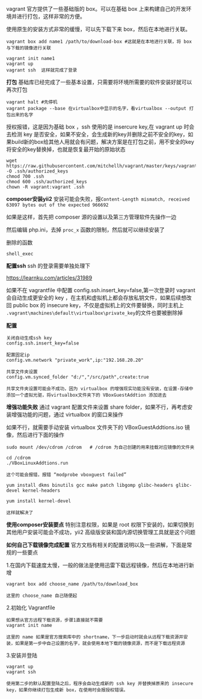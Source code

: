 vagrant 官方提供了一些基础版的 box。可以在基础 box 上来构建自己的开发环境并进行打包，这样非常的方便。

使用原生的安装方式非常的缓慢，可以先下载下来 box，然后在本地进行关联。

```
vagrant box add name1 /path/to/download-box #这就是在本地进行关联，将 box 与下载的镜像进行关联

vagrant init name1
vagrant up
vagrant ssh  这样就完成了登录
```

**打包**
基础库已经完成了一些基本设置，只需要将环境所需要的软件安装好就可以再次打包
```
vagrant halt #先停机
vagrant package --base 在virtualbox中显示的名字，看virtualbox --output 打包出来的名字
```

授权报错，这是因为基础 box ，ssh 使用的是 insercure key,在 vagrant up 时会去检测 key 是否安全，如果不安全，会生成新的key并删除之前不安全的key，如果build新的box给其他人用就会有问题，解决方案是在打包之前，用不安全的key将安全的key替换掉，也就是恢复最开始的原始状态
```
wget https://raw.githubusercontent.com/mitchellh/vagrant/master/keys/vagrant.pub -O .ssh/authorized_keys
chmod 700 .ssh
chmod 600 .ssh/authorized_keys
chown -R vagrant:vagrant .ssh
```

**composer安装yii2**
安装可能会失败，报`Content-Length mismatch, received 63097 bytes out of the expected 966692`

如果是这样，首先把 composer 源的设置以及第三方管理软件先操作一边

然后编辑 php.ini，去掉 `proc_x` 函数的限制，然后就可以继续安装了

删除的函数
```
shell_exec
```


**配置ssh**
ssh 的登录需要单独处理下

https://learnku.com/articles/31989

如果不在 vagrantfile 中配置 config.ssh.insert_key=false,第一次登录时 vagrant 会自动生成更安全的 key ，在主机和虚拟机上都会存放私钥文件，如果后续想改回 public box 的 insecure key，不仅是虚拟机上的文件要替换，同时主机上 `.vagrant\machines\default\virtualbox\private_key`的文件也要被删除掉


**配置**
```
关闭自动生成ssh key
config.ssh.insert_key=false
   
配置固定ip
config.vm.network "private_work",ip:"192.168.20.20"

共享文件夹设置
config.vm.synced_folder "d:/","/src/path",create:true

共享文件夹设置可能会不成功，因为 virtualbox 的增强现实功能没有安装，在设置-存储中添加一个虚拟光驱，将virtualbox文件夹下的 VBoxGuestAddtion 添加进去
```

**增强功能失败**
通过 vagrant 配置文件来设置 share folder，如果不行，再考虑安装增强功能的问题，通过 virtualbox 的窗口来操作

如果不行，就需要手动安装 virtualbox 文件夹下的 VBoxGuestAddtions.iso 镜像，然后进行下面的操作
```
sudo mount /dev/cdrom /cdrom   # /cdrom 为自己创建的用来挂载对应镜像的文件夹

cd /cdrom
./VBoxLinuxAddtions.run

这个可能会报错，报错 “modprobe vboxguest failed”

yum install dkms binutils gcc make patch libgomp glibc-headers glibc-devel kernel-headers

yum install kernel-devel

这样就解决了
```


**使用composer安装要点**
特别注意权限，如果是 root 权限下安装的，如果切换到其他用户安装可能会不成功，yii2 高级版安装和国内源切换管理工具就是这个问题


**如何自己下载镜像完成配置**
官方文档有相关的配置说明以及一些讲解，下面是常规的一些要点

1.在国内下载速度太慢，一般的做法是使用迅雷下载远程镜像，然后在本地进行新增
```
vagrant box add choose_name /path/to/download_box

这里的 choose_name 自己随便起
```

2.初始化 Vagrantfile
```
如果想从官方远程下载资源，步骤1直接就不需要
vagrant init name

这里的 name 如果是官方搜索库中的 shortname，下一步启动时就会从远程下载资源并安装，如果是第一步中自己设置的名字，就会使用本地下载的镜像资源，而不是下载远程资源
```

3.安装并登陆
```
vagrant up
vagrant ssh

使用第二步的默认配置登陆之后，程序会自动生成新的 ssh key 并替换掉原来的 insecure key，如果你继续打包生成新 box，在使用时会报授权错误。   
```